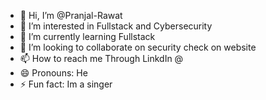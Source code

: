 - 👋 Hi, I’m @Pranjal-Rawat
- 👀 I’m interested in Fullstack and Cybersecurity
- 🌱 I’m currently learning Fullstack
- 💞️ I’m looking to collaborate on security check on website
- 📫 How to reach me Through LinkdIn @
- 😄 Pronouns: He
- ⚡ Fun fact: Im a singer

<!---
Pranjal-Rawat/Pranjal-Rawat is a ✨ special ✨ repository because its `README.md` (this file) appears on your GitHub profile.
You can click the Preview link to take a look at your changes.
--->
